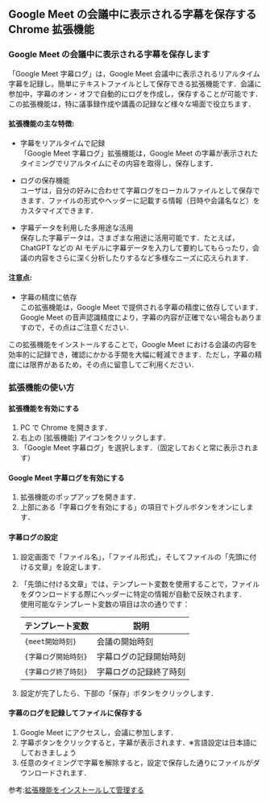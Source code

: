 ## Google Meet の会議中に表示される字幕を保存する Chrome 拡張機能

### Google Meet の会議中に表示される字幕を保存します

「Google Meet 字幕ログ」は，Google Meet 会議中に表示されるリアルタイム字幕を記録し，簡単にテキストファイルとして保存できる拡張機能です．会議に参加中，字幕のオン・オフで自動的にログを作成し，保存することが可能です．この拡張機能は，特に議事録作成や講義の記録など様々な場面で役立ちます．

#### 拡張機能の主な特徴:

- 字幕をリアルタイムで記録<br>
  「Google Meet 字幕ログ」拡張機能は，Google Meet の字幕が表示されたタイミングでリアルタイムにその内容を取得し，保存します．

- ログの保存機能<br>
  ユーザは，自分の好みに合わせて字幕ログをローカルファイルとして保存できます．ファイルの形式やヘッダーに記載する情報（日時や会議名など）をカスタマイズできます．

- 字幕データを利用した多用途な活用<br>
  保存した字幕データは，さまざまな用途に活用可能です．たとえば，ChatGPT などの AI モデルに字幕データを入力して要約してもらったり，会議の内容をさらに深く分析したりするなど多様なニーズに応えられます．

#### 注意点:

- 字幕の精度に依存<br>
  この拡張機能は，Google Meet で提供される字幕の精度に依存しています．Google Meet の音声認識精度により，字幕の内容が正確でない場合もありますので，その点はご注意ください．

この拡張機能をインストールすることで，Google Meet における会議の内容を効率的に記録でき，確認にかかる手間を大幅に軽減できます．ただし，字幕の精度には限界があるため，その点に留意してご利用ください．

### 拡張機能の使い方

#### 拡張機能を有効にする

1. PC で Chrome を開きます．
2. 右上の [拡張機能] アイコンをクリックします．
3. 「Google Meet 字幕ログ」を選択します．（固定しておくと常に表示されます）

#### Google Meet 字幕ログを有効にする

1. 拡張機能のポップアップを開きます．
2. 上部にある「字幕ログを有効にする」の項目でトグルボタンをオンにします．

#### 字幕ログの設定

1.  設定画面で「ファイル名」，「ファイル形式」，そしてファイルの「先頭に付ける文章」を設定します．
2.  「先頭に付ける文章」では，テンプレート変数を使用することで，ファイルをダウンロードする際にヘッダーに特定の情報が自動で反映されます．<br>
    使用可能なテンプレート変数の項目は次の通りです：

    | テンプレート変数     | 説明                   |
    | -------------------- | ---------------------- |
    | `{meet開始時刻}`     | 会議の開始時刻         |
    | `{字幕ログ開始時刻}` | 字幕ログの記録開始時刻 |
    | `{字幕ログ終了時刻}` | 字幕ログの記録終了時刻 |

3.  設定が完了したら、下部の「保存」ボタンをクリックします．

#### 字幕のログを記録してファイルに保存する

1. Google Meet にアクセスし，会議に参加します．
2. 字幕ボタンをクリックすると，字幕が表示されます．※言語設定は日本語にしておきましょう
3. 任意のタイミングで字幕を解除すると，設定で保存した通りにファイルがダウンロードされます．

参考:<a href="https://support.google.com/chrome_webstore/answer/2664769?hl=ja" class="">拡張機能をインストールして管理する</a>
